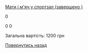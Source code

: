 ## 
[Мати і м&#39;яч у спортзал (завершено )](/info/for-grads/мати-і-мяч-у-спортзал/)

0

0
0

Загальна вартість: 1200 грн

<!-- <form action="/%D0%B4%D0%BB%D1%8F-%D0%B2%D0%B8%D0%BF%D1%83%D1%81%D0%BA%D0%BD%D0%B8%D0%BA%D1%96%D0%B2/%D0%BC%D0%B0%D1%82%D0%B8-%D1%96-%D0%BC%D1%8F%D1%87-%D1%83-%D1%81%D0%BF%D0%BE%D1%80%D1%82%D0%B7%D0%B0%D0%BB" class="donateform" enctype="multipart/form-data" method="post"><input id="Email" name="Email" placeholder="email@domain.com" type="email" value="" /><input id="Name" name="Name" placeholder="Вася Пупкін" type="text" value="" /><input type="number" id="Amount" name="Amount" placeholder="100 UAH" />
<input type="hidden" id="ProjectId" name="ProjectId" value="1183" />
<input type="hidden" id="Subscribe" name="Subscribe" value="fasle" />
<input type="submit" value="Зробити внесок" />
<input name='ufprt' type='hidden' value='094890EF425357978EC95844B508BECFFD5172A050A147D39E4AC0FF5A0DEDA26793FA4A0A8BAE848FB28BA4F70B024A586A8D762D49F3CD622437E9501F70340EC59B319FF1A75F029721445AF353C5E9231D5E66B3CDF57F1E2B4D98209210D23F81F0F20B7B5C0DFF374ED9FF1560BA170314878D11BAA8D23B1365E2A99589AD527A56712680057F46ADD7B50F2A' /></form> -->


[Повернутись назад](/info/for-grads/)
